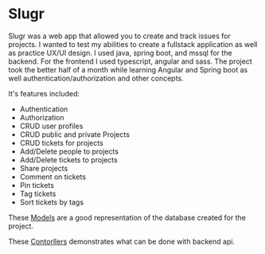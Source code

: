 # Slugr

Slugr was a web app that allowed you to create and track issues for projects. I wanted to test my abilities to create a fullstack application as well as practice UX/UI design. I used java, spring boot, and mssql for the backend. For the frontend I used typescript, angular and sass. The project took the better half of a month while learning Angular and Spring boot as well authentication/authorization and other concepts.

It's features included:
- Authentication
- Authorization
- CRUD user profiles
- CRUD public and private Projects
- CRUD tickets for projects
- Add/Delete people to projects
- Add/Delete tickets to projects
- Share projects
- Comment on tickets
- Pin tickets
- Tag tickets
- Sort tickets by tags

These [Models](https://pages.github.com/](https://github.com/drkrunk/Portfolio/tree/master/Web/SlugrProject/SlugrServer/issuetracker/model)) are a good representation of the database created for the project.

These [Contorllers](https://github.com/drkrunk/Portfolio/tree/master/Web/SlugrProject/SlugrServer/issuetracker/controllers) demonstrates what can be done with backend api. 
